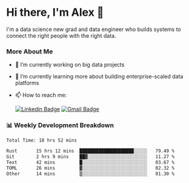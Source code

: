 # Hi there, I'm Alex  👋

I'm a data science new grad and data engineer who builds systems to connect the right people with the right data. 

### More About Me

- 🔭 I’m currently working on big data projects
- 🌱 I’m currently learning more about building enterprise-scaled data platforms
- 📫 How to reach me:

  [![Linkedin Badge](https://img.shields.io/badge/LinkedIn-0077B5?style=for-the-badge&logo=linkedin&logoColor=white)](https://www.linkedin.com/in/itsalexchen) [![Gmail Badge](https://img.shields.io/badge/Gmail-D14836?style=for-the-badge&logo=gmail&logoColor=white)](mailto:itsalexchen@gmail.com)




### 📊 Weekly Development Breakdown
<!--START_SECTION:waka-->

```txt
Total Time: 18 hrs 52 mins

Rust       15 hrs 12 mins  ████████████████████░░░░░   79.49 %
Git        2 hrs 9 mins    ██▓░░░░░░░░░░░░░░░░░░░░░░   11.27 %
Text       42 mins         █░░░░░░░░░░░░░░░░░░░░░░░░   03.67 %
TOML       26 mins         ▓░░░░░░░░░░░░░░░░░░░░░░░░   02.32 %
Other      14 mins         ▒░░░░░░░░░░░░░░░░░░░░░░░░   01.30 %
```

<!--END_SECTION:waka-->

